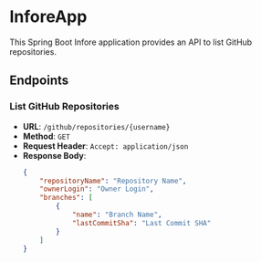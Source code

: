 # InforeApp

This Spring Boot Infore application provides an API to list GitHub repositories.

## Endpoints

### List GitHub Repositories
- **URL**: `/github/repositories/{username}`
- **Method**: `GET`
- **Request Header**: `Accept: application/json`
- **Response Body**:
  ```json
  {
      "repositoryName": "Repository Name",
      "ownerLogin": "Owner Login",
      "branches": [
          {
              "name": "Branch Name",
              "lastCommitSha": "Last Commit SHA"
          }
      ]
  }
